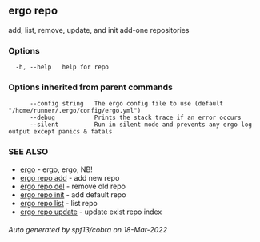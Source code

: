 ## ergo repo

add, list, remove, update, and init add-one repositories

### Options

```
  -h, --help   help for repo
```

### Options inherited from parent commands

```
      --config string   The ergo config file to use (default "/home/runner/.ergo/config/ergo.yml")
      --debug           Prints the stack trace if an error occurs
      --silent          Run in silent mode and prevents any ergo log output except panics & fatals
```

### SEE ALSO

* [ergo](ergo.md)	 - ergo, ergo, NB!
* [ergo repo add](ergo_repo_add.md)	 - add new repo
* [ergo repo del](ergo_repo_del.md)	 - remove old repo
* [ergo repo init](ergo_repo_init.md)	 - add default repo
* [ergo repo list](ergo_repo_list.md)	 - list repo
* [ergo repo update](ergo_repo_update.md)	 - update exist repo index

###### Auto generated by spf13/cobra on 18-Mar-2022
